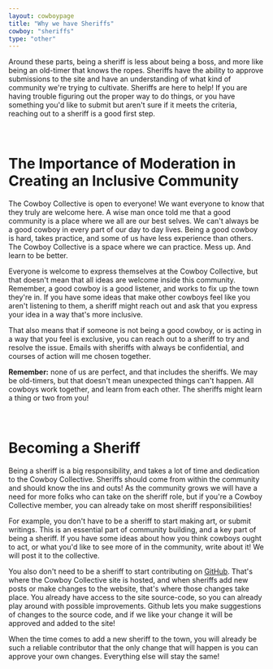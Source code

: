 ```yaml
---
layout: cowboypage
title: "Why we have Sheriffs"
cowboy: "sheriffs"
type: "other"
---
```

Around these parts, being a sheriff is less about being a boss, and more like being an old-timer that knows the ropes. Sheriffs have the ability to approve submissions to the site and have an understanding of what kind of community we're trying to cultivate. Sheriffs are here to help! If you are having trouble figuring out the proper way to do things, or you have something you'd like to submit but aren't sure if it meets the criteria, reaching out to a sheriff is a good first step.

<br>The Importance of Moderation in Creating an Inclusive Community
===============================================================
The Cowboy Collective is open to everyone! We want everyone to know that they truly are welcome here. A wise man once told me that a good community is a place where we all are our best selves. We can't always be a good cowboy in every part of our day to day lives. Being a good cowboy is hard, takes practice, and some of us have less experience than others. The Cowboy Collective is a space where we can practice. Mess up. And learn to be better.

Everyone is welcome to express themselves at the Cowboy Collective, but that doesn't mean that all ideas are welcome inside this community. Remember, a good cowboy is a good listener, and works to fix up the town they're in. If you have some ideas that make other cowboys feel like you aren't listening to them, a sheriff might reach out and ask that you express your idea in a way that's more inclusive.

That also means that if someone is not being a good cowboy, or is acting in a way that you feel is exclusive, you can reach out to a sheriff to try and resolve the issue. Emails with sheriffs with always be confidential, and courses of action will me chosen together.

**Remember:** none of us are perfect, and that includes the sheriffs. We may be old-timers, but that doesn't mean unexpected things can't happen. All cowboys work together, and learn from each other. The sheriffs might learn a thing or two from you!

<br>Becoming a Sheriff
======================
Being a sheriff is a big responsibility, and takes a lot of time and dedication to the Cowboy Collective. Sheriffs should come from within the community and should know the ins and outs! As the community grows we will have a need for more folks who can take on the sheriff role, but if you're a Cowboy Collective member, you can already take on most sheriff responsibilities!

For example, you don't have to be a sheriff to start making art, or submit writings. This is an essential part of community building, and a key part of being a sheriff. If you have some ideas about how you think cowboys ought to act, or what you'd like to see more of in the community, write about it! We will post it to the collective.

You also don't need to be a sheriff to start contributing on [GitHub](https://github.com/CowboyCollective). That's where the Cowboy Collective site is hosted, and when sheriffs add new posts or make changes to the website, that's where those changes take place. You already have access to the site source-code, so you can already play around with possible improvements. Github lets you make suggestions of changes to the source code, and if we like your change it will be approved and added to the site!

When the time comes to add a new sheriff to the town, you will already be such a reliable contributor that the only change that will happen is you can approve your own changes. Everything else will stay the same!
